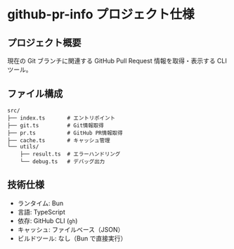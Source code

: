 # github-pr-info プロジェクト仕様

## プロジェクト概要

現在の Git ブランチに関連する GitHub Pull Request 情報を取得・表示する CLI ツール。

## ファイル構成

```
src/
├── index.ts       # エントリポイント
├── git.ts         # Git情報取得
├── pr.ts          # GitHub PR情報取得
├── cache.ts       # キャッシュ管理
└── utils/
    ├── result.ts  # エラーハンドリング
    └── debug.ts   # デバッグ出力
```

## 技術仕様

- ランタイム: Bun
- 言語: TypeScript
- 依存: GitHub CLI (`gh`)
- キャッシュ: ファイルベース（JSON）
- ビルドツール: なし（Bun で直接実行）
